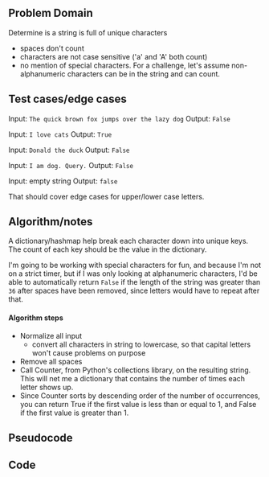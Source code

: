 ## Problem Domain

Determine is a string is full of unique characters

- spaces don't count
- characters are not case sensitive ('a' and 'A' both count)
- no mention of special characters. For a challenge, let's assume non-alphanumeric characters can be in the string and can count.

## Test cases/edge cases
Input: `The quick brown fox jumps over the lazy dog`
Output: `False`

Input: `I love cats`
Output: `True`

Input: `Donald the duck`
Output: `False`

Input: `I am dog. Query.`
Output: `False`

Input: empty string
Output: `false`

That should cover edge cases for upper/lower case letters. 

## Algorithm/notes
A dictionary/hashmap help break each character down into unique keys. The count of each key should be the value in the dictionary.

I'm going to be working with special characters for fun, and because I'm not on a strict timer, but if I was only looking at alphanumeric characters, I'd be able to automatically return `False` if the length of the string was greater than `36` after spaces have been removed, since letters would have to repeat after that. 


#### Algorithm steps
- Normalize all input
    - convert all characters in string to lowercase, so that capital letters won't cause problems on purpose
- Remove all spaces
- Call Counter, from Python's collections library, on the resulting string. This will net me a dictionary that contains the number of times each letter shows up.
- Since Counter sorts by descending order of the number of occurrences, you can return True if the first value is less than or equal to 1, and False if the first value is greater than 1.


## Pseudocode

## Code